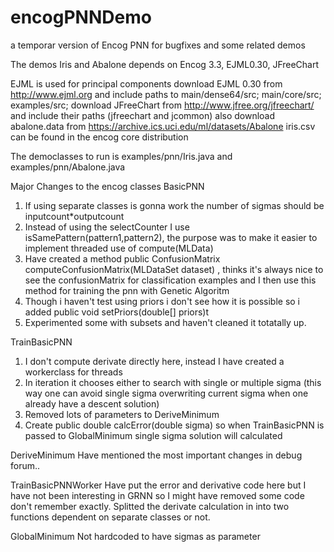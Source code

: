 # encogPNNDemo
a temporar version of Encog PNN for bugfixes and some related demos

The demos Iris and Abalone depends on
Encog 3.3, EJML0.30, JFreeChart  

EJML is used for principal components
download EJML 0.30 from http://www.ejml.org and include paths to
main/dense64/src;
main/core/src;
examples/src;
download JFreeChart from http://www.jfree.org/jfreechart/
and include their paths (jfreechart and jcommon)
also download abalone.data from https://archive.ics.uci.edu/ml/datasets/Abalone
iris.csv can be found in the encog core distribution

The democlasses to run is 
examples/pnn/Iris.java and
examples/pnn/Abalone.java

Major Changes to the encog classes
BasicPNN
1. If using separate classes is gonna work the number of sigmas should be inputcount*outputcount
2. Instead of using the selectCounter I use isSamePattern(pattern1,pattern2), the purpose was to make it easier to implement threaded use of compute(MLData)
3. Have created a method public ConfusionMatrix computeConfusionMatrix(MLDataSet dataset) , thinks it's always nice to see the confusionMatrix for classification examples and I then use this method for training the pnn with Genetic Algoritm
4. Though i haven't test using priors i don't see how it is possible so i added 	public void setPriors(double[] priors)t
5. Experimented some with subsets and haven't cleaned it totatally up.

TrainBasicPNN
1. I don't compute derivate directly here, instead I have created a workerclass for threads
2. In iteration it chooses either to search with single or multiple sigma (this way one can avoid single sigma overwriting current sigma when one already have a descent solution)
3. Removed lots of parameters to DeriveMinimum
4. Create	public double calcError(double sigma) so when TrainBasicPNN is passed to GlobalMinimum single sigma solution will calculated

DeriveMinimum
Have mentioned the most important changes in debug forum..

TrainBasicPNNWorker
Have put the error and derivative code here but I have not been interesting in GRNN so I might have removed some code don't remember exactly.
Splitted the derivate calculation in into two functions dependent on separate classes or not.

GlobalMinimum
Not hardcoded to have sigmas as parameter




